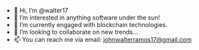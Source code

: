 - 👋 Hi, I’m @walter17
- 👀 I’m interested in anything software under the sun!
- 🌱 I’m currently engaged with blockchain technologies.
- 💞️ I’m looking to collaborate on new trends...
- 📫 You can reach me via email: johnwalterramos17@gmail.com

<!---
walter17/walter17 is a ✨ special ✨ repository because its `README.md` (this file) appears on your GitHub profile.
You can click the Preview link to take a look at your changes.
--->
